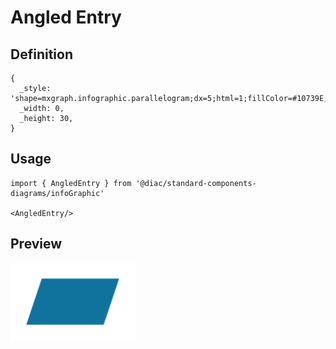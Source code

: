 # Angled Entry

## Definition

```
{
  _style: 'shape=mxgraph.infographic.parallelogram;dx=5;html=1;fillColor=#10739E;strokeColor=none;shadow=0;fontSize=17;fontColor=#FFFFFF;align=center;fontStyle=1;whiteSpace=wrap;',
  _width: 0,
  _height: 30,
}
```

## Usage

```
import { AngledEntry } from '@diac/standard-components-diagrams/infoGraphic'

<AngledEntry/>
```

## Preview

<img src="./angled-entry.png" width="200"/>
